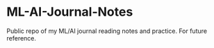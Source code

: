 # ML-AI-Journal-Notes
Public repo of my ML/AI journal reading notes and practice. For future reference.
